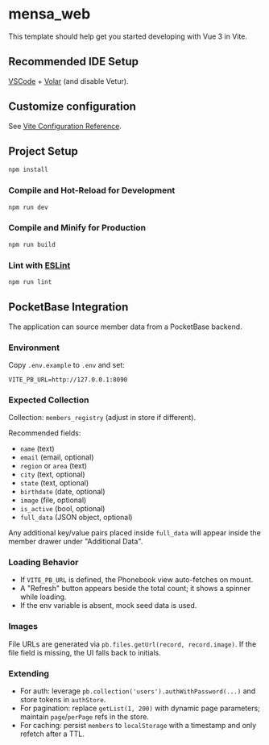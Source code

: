 # mensa_web

This template should help get you started developing with Vue 3 in Vite.

## Recommended IDE Setup

[VSCode](https://code.visualstudio.com/) + [Volar](https://marketplace.visualstudio.com/items?itemName=Vue.volar) (and disable Vetur).

## Customize configuration

See [Vite Configuration Reference](https://vite.dev/config/).

## Project Setup

```sh
npm install
```

### Compile and Hot-Reload for Development

```sh
npm run dev
```

### Compile and Minify for Production

```sh
npm run build
```

### Lint with [ESLint](https://eslint.org/)

```sh
npm run lint
```

## PocketBase Integration

The application can source member data from a PocketBase backend.

### Environment

Copy `.env.example` to `.env` and set:

```
VITE_PB_URL=http://127.0.0.1:8090
```

### Expected Collection

Collection: `members_registry` (adjust in store if different).

Recommended fields:
- `name` (text)
- `email` (email, optional)
- `region` or `area` (text)
- `city` (text, optional)
- `state` (text, optional)
- `birthdate` (date, optional)
- `image` (file, optional)
- `is_active` (bool, optional)
- `full_data` (JSON object, optional)

Any additional key/value pairs placed inside `full_data` will appear inside the member drawer under "Additional Data".

### Loading Behavior

- If `VITE_PB_URL` is defined, the Phonebook view auto-fetches on mount.
- A "Refresh" button appears beside the total count; it shows a spinner while loading.
- If the env variable is absent, mock seed data is used.

### Images
File URLs are generated via `pb.files.getUrl(record, record.image)`. If the file field is missing, the UI falls back to initials.

### Extending
- For auth: leverage `pb.collection('users').authWithPassword(...)` and store tokens in `authStore`.
- For pagination: replace `getList(1, 200)` with dynamic page parameters; maintain `page`/`perPage` refs in the store.
- For caching: persist `members` to `localStorage` with a timestamp and only refetch after a TTL.
